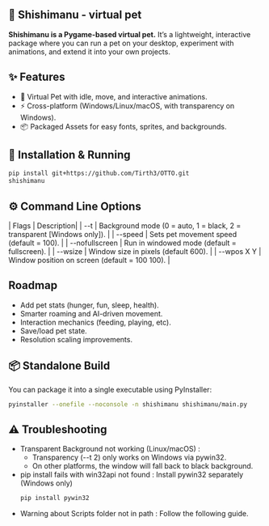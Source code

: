 ## 🐾 Shishimanu - virtual pet
**Shishimanu is a Pygame-based virtual pet.**
It’s a lightweight, interactive package where you can run a pet on your desktop, experiment with animations, and extend it into your own projects.

## ✨ Features
- 🐾 Virtual Pet with idle, move, and interactive animations.
- ⚡ Cross-platform (Windows/Linux/macOS, with transparency on Windows).
- 📦 Packaged Assets for easy fonts, sprites, and backgrounds.

## 🚀 Installation & Running
```bash
pip install git+https://github.com/Tirth3/OTTO.git
shishimanu
```

## ⚙️ Command Line Options
| Flags | Description|
| --t   | Background mode (0 = auto, 1 = black, 2 = transparent [Windows only]). |
| --speed | Sets pet movement speed (default = 100). |
| --nofullscreen | Run in windowed mode (default = fullscreen). |
| --wsize | Window size in pixels (default 600). |
| --wpos X Y | Window position on screen (default = 100 100). |

## Roadmap
- Add pet stats (hunger, fun, sleep, health).
- Smarter roaming and AI-driven movement.
- Interaction mechanics (feeding, playing, etc).
- Save/load pet state.
- Resolution scaling improvements.

## 📦 Standalone Build
You can package it into a single executable using PyInstaller:
```bash
pyinstaller --onefile --noconsole -n shishimanu shishimanu/main.py
```

## ⚠️ Troubleshooting
* Transparent Background not working (Linux/macOS) :
  * Transparency (--t 2) only works on Windows via pywin32.
  * On other platforms, the window will fall back to black background.
* pip install fails with win32api not found :
    Install pywin32 separately (Windows only)
  ```bash
  pip install pywin32
  ```
* Warning about Scripts folder not in path :
  Follow the following guide.
